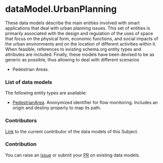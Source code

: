 # dataModel.UrbanPlanning
These data models describe the main entities involved with smart applications 
that deal with urban planning issues. This set of entities is primarily 
associated with the design and regulation of the uses of space that focus on 
the physical form, economic functions, and social impacts of the urban environments
and on the location of different activities within it. When feasible, references 
to existing schema.org entity types and attributes are included. Finally, these 
models have been devised to be as generic as possible, thus allowing to deal 
with different scenarios

- Pedestrian Areas.

### List of data models

The following entity types are available:
- [PedestrianArea](https://github.com/smart-data-models/dataModel.UrbanPlanning/blob/master/PedestrianArea/README.md). Anonymized identifier for flow monitoring. Includes an origin and destiny property to map its path.


### Contributors
[Link](https://github.com/smart-data-models/dataModel.UrbanPlanning/blob/master/CONTRIBUTORS.yaml) to the current contributor of the data models of this Subject.


### Contribution
You can raise an [issue](https://github.com/smart-data-models/dataModel.UrbanPlanning/issues) or submit your [PR](https://github.com/smart-data-models/dataModel.UrbanPlanning/pulls) on existing data models.


